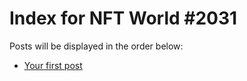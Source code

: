 # Index for NFT World #2031
Posts will be displayed in the order below:

- [Your first post](./001-first.md)

